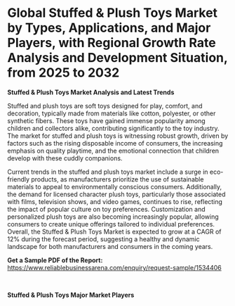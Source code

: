 <p><h1>Global Stuffed & Plush Toys Market by Types, Applications, and Major Players, with Regional Growth Rate Analysis and Development Situation, from 2025 to 2032</h1></p><p><strong>Stuffed & Plush Toys Market Analysis and Latest Trends</strong></p>
<p><p>Stuffed and plush toys are soft toys designed for play, comfort, and decoration, typically made from materials like cotton, polyester, or other synthetic fibers. These toys have gained immense popularity among children and collectors alike, contributing significantly to the toy industry. The market for stuffed and plush toys is witnessing robust growth, driven by factors such as the rising disposable income of consumers, the increasing emphasis on quality playtime, and the emotional connection that children develop with these cuddly companions.</p><p>Current trends in the stuffed and plush toys market include a surge in eco-friendly products, as manufacturers prioritize the use of sustainable materials to appeal to environmentally conscious consumers. Additionally, the demand for licensed character plush toys, particularly those associated with films, television shows, and video games, continues to rise, reflecting the impact of popular culture on toy preferences. Customization and personalized plush toys are also becoming increasingly popular, allowing consumers to create unique offerings tailored to individual preferences. Overall, the Stuffed & Plush Toys Market is expected to grow at a CAGR of 12% during the forecast period, suggesting a healthy and dynamic landscape for both manufacturers and consumers in the coming years.</p></p>
<p><strong>Get a Sample PDF of the Report:&nbsp;</strong> <a href="https://www.reliablebusinessarena.com/enquiry/request-sample/1534406?utm_campaign=2039&utm_medium=2&utm_source=Github&utm_content=ia&utm_term=06022025&utm_id=stuffed-plush-toys">https://www.reliablebusinessarena.com/enquiry/request-sample/1534406</a></p>
<p>&nbsp;</p>
<p><strong>Stuffed & Plush Toys Major Market Players</strong></p>
<p><p>The stuffed and plush toys market features a competitive landscape dominated by major players like Mattel, Bandai, Lego, Hasbro, Simba-Dickie Group, Spin Master, Budsies, and GIANTmicrobes. These companies continuously innovate to capture market share in a sector projected to grow significantly, reaching an estimated USD 15 billion by 2025.</p><p>**Mattel** has consistently leveraged its iconic brands, such as Barbie, to expand its plush offerings. Despite facing challenges in traditional toy categories, Mattel has seen a resurgence in the plush segment, with sales expected to grow at a CAGR of around 5% through the coming years.</p><p>**Hasbro**, renowned for its diverse toy portfolio, including Fortnight and Peppa Pig, has also successfully tapped into the collectible plush market. The company reported revenue of approximately USD 5.5 billion, with a significant portion coming from its plush products. Hasbro aims for digital integration and licensing agreements to further enhance its market position.</p><p>**Spin Master**, known for its Hatchimals and Paw Patrol plush toys, has experienced remarkable growth, recording sales revenue nearing USD 1.8 billion. The company's commitment to creative innovation and eco-friendly products promises continued growth in the plush market, with an expected CAGR of around 6%.</p><p>**Budsies** specializes in custom plush toys, allowing customers to transform their designs into unique products. This niche market has witnessed rapid growth due to increased consumer interest in personalized merchandise.</p><p>**Simba-Dickie Group** and **Bandai** also maintain robust market positions by consistently introducing new, appealing products tailored to evolving consumer preferences, focusing on quality and innovative designs.</p><p>Overall, the stuffed and plush toys market is poised for expansion, driven by strong brand presence, innovative product development, and increasing consumer demand for collectibles and personalized toys.</p></p>
<p>&nbsp;</p>
<p><strong>What Are The Key Opportunities For Stuffed & Plush Toys Manufacturers?</strong></p>
<p><p>The global stuffed and plush toys market is poised for robust growth, projected to reach approximately $15 billion by 2027, fueled by rising consumer demand, particularly in the Asia-Pacific region. Key trends include the increasing popularity of eco-friendly materials and personalized products, as well as the influence of e-commerce in expanding reach. The market is also benefiting from cross-promotions with popular media franchises and social media engagement. Additionally, the growing trend of adult collectors is diversifying the consumer base. Looking ahead, innovation and sustainability will be critical drivers in shaping the future landscape of this market.</p></p>
<p><strong>Inquire or Share Your Questions If Any Before Purchasing This Report:</strong> <a href="https://www.reliablebusinessarena.com/enquiry/pre-order-enquiry/1534406?utm_campaign=2039&utm_medium=2&utm_source=Github&utm_content=ia&utm_term=06022025&utm_id=stuffed-plush-toys">https://www.reliablebusinessarena.com/enquiry/pre-order-enquiry/1534406</a></p>
<p>&nbsp;</p>
<p><strong>Market Segmentation</strong></p>
<p><strong>The Stuffed & Plush Toys Market Analysis by types is segmented into:</strong></p>
<p><ul><li>Cartoon Toys</li><li>Traditional Stuffed Animals</li><li>Battery Operated</li><li>Dolls & Playsets</li><li>Customizable Stuffed Animals</li></ul></p>
<p><p>The stuffed and plush toys market includes various categories tailored to diverse consumer preferences. Cartoon toys feature beloved animated characters, appealing to children and collectors. Traditional stuffed animals focus on classic plush designs, fostering comfort and companionship. Battery-operated toys incorporate interactive elements, enhancing playtime experiences. Dolls and playsets combine storytelling with imaginative play, while customizable stuffed animals allow personalization, making them unique gifts. Each type caters to different age groups and interests, driving demand in the vibrant toy industry.</p></p>
<p><strong>Purchase this Report:&nbsp;</strong><a href="https://www.reliablebusinessarena.com/purchase/1534406?utm_campaign=2039&utm_medium=2&utm_source=Github&utm_content=ia&utm_term=06022025&utm_id=stuffed-plush-toys">https://www.reliablebusinessarena.com/purchase/1534406</a></p>
<p>&nbsp;</p>
<p><strong>The Stuffed & Plush Toys Market Industry Research by Application is segmented into:</strong></p>
<p><ul><li>Hyper/Super Market</li><li>Toy Stores</li><li>E-Commerce</li><li>Hobby And Craft Stores</li><li>Other</li></ul></p>
<p><p>The stuffed and plush toys market spans various retail channels, including hyper/supermarkets, which provide a wide range of products for one-stop shopping. Toy stores specialize in offering diverse plush options, catering to children's interests. E-commerce has become a popular avenue, allowing consumers to conveniently browse and order online. Hobby and craft stores appeal to crafters, offering DIY plush kits. Other markets encompass gift shops and specialty stores, enhancing accessibility and variety for consumers seeking unique plush items.</p></p>
<p><a href="https://www.reliablebusinessarena.com/stuffed-and-plush-toys-r1534406?utm_campaign=2039&utm_medium=2&utm_source=Github&utm_content=ia&utm_term=06022025&utm_id=stuffed-plush-toys">&nbsp;https://www.reliablebusinessarena.com/stuffed-and-plush-toys-r1534406</a></p>
<p><strong>In terms of Region, the Stuffed & Plush Toys Market Players available by Region are:</strong></p>
<p>
    <p> <strong> North America: </strong>
        <ul>
            <li>United States</li>
            <li>Canada</li>
        </ul>
        </p> 
    <p> <strong> Europe: </strong>
        <ul>
            <li>Germany</li>
            <li>France</li>
            <li>U.K.</li>
            <li>Italy</li>
            <li>Russia</li>
        </ul>
        </p> 
    <p> <strong> Asia-Pacific: </strong>
        <ul>
            <li>China</li>
            <li>Japan</li>
            <li>South Korea</li>
            <li>India</li>
            <li>Australia</li>
            <li>China Taiwan</li>
            <li>Indonesia</li>
            <li>Thailand</li>
            <li>Malaysia</li>
        </ul>
        </p> 
    <p> <strong> Latin America: </strong>
        <ul>
            <li>Mexico</li>
            <li>Brazil</li>
            <li>Argentina Korea</li>
            <li>Colombia</li>
        </ul>
        </p> 
    <p> <strong> Middle East & Africa: </strong>
        <ul>
            <li>Turkey</li>
            <li>Saudi</li>
            <li>Arabia</li>
            <li>UAE</li>
            <li>Korea</li>
        </ul>
    </p>
    </p>
<p><p>The global stuffed and plush toys market is experiencing robust growth, particularly in the APAC region, driven by increasing disposable incomes and a growing trend towards premium products. North America holds a significant market share of approximately 30%, while Europe accounts for around 25%. China is emerging as a major player, contributing nearly 20%. The APAC region is expected to dominate the market, projected to achieve a market share of about 35% by 2025, fueled by rising consumer demand.</p></p>
<p><strong>Purchase this Report: </strong><a href="https://www.reliablebusinessarena.com/purchase/1534406?utm_campaign=2039&utm_medium=2&utm_source=Github&utm_content=ia&utm_term=06022025&utm_id=stuffed-plush-toys">https://www.reliablebusinessarena.com/purchase/1534406</a></p>
<p>&nbsp;<strong>Get a Sample PDF of the Report:&nbsp;&nbsp;</strong><a href="https://www.reliablebusinessarena.com/enquiry/request-sample/1534406?utm_campaign=2039&utm_medium=2&utm_source=Github&utm_content=ia&utm_term=06022025&utm_id=stuffed-plush-toys">https://www.reliablebusinessarena.com/enquiry/request-sample/1534406</a></p>
<p><strong></strong></p>
<p><p><a href="https://github.com/SamiaChowdhury801/Market-Research-Report-List-1/blob/main/wood-flooring-market.md?utm_campaign=2039&utm_medium=2&utm_source=Github&utm_content=ia&utm_term=06022025&utm_id=stuffed-plush-toys">Wood Flooring Market</a></p></p>